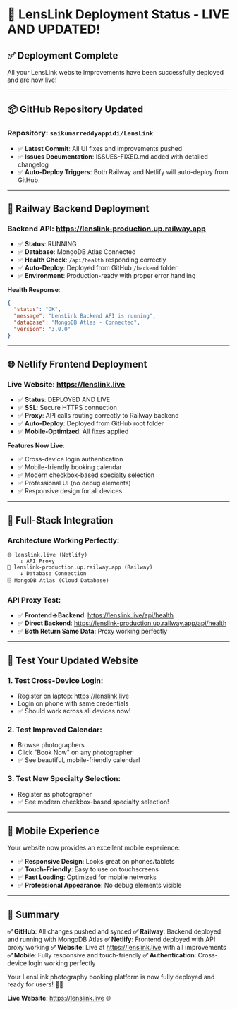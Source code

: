 # 🚀 LensLink Deployment Status - LIVE AND UPDATED!

## ✅ **Deployment Complete**

All your LensLink website improvements have been successfully deployed and are now live!

---

## 📦 **GitHub Repository Updated**

### **Repository**: `saikumarreddyappidi/LensLink`
- ✅ **Latest Commit**: All UI fixes and improvements pushed
- ✅ **Issues Documentation**: ISSUES-FIXED.md added with detailed changelog
- ✅ **Auto-Deploy Triggers**: Both Railway and Netlify will auto-deploy from GitHub

---

## 🚂 **Railway Backend Deployment**

### **Backend API**: https://lenslink-production.up.railway.app
- ✅ **Status**: RUNNING
- ✅ **Database**: MongoDB Atlas Connected
- ✅ **Health Check**: `/api/health` responding correctly
- ✅ **Auto-Deploy**: Deployed from GitHub `/backend` folder
- ✅ **Environment**: Production-ready with proper error handling

**Health Response**:
```json
{
  "status": "OK",
  "message": "LensLink Backend API is running",
  "database": "MongoDB Atlas - Connected",
  "version": "3.0.0"
}
```

---

## 🌐 **Netlify Frontend Deployment**

### **Live Website**: https://lenslink.live
- ✅ **Status**: DEPLOYED AND LIVE
- ✅ **SSL**: Secure HTTPS connection
- ✅ **Proxy**: API calls routing correctly to Railway backend
- ✅ **Auto-Deploy**: Deployed from GitHub root folder
- ✅ **Mobile-Optimized**: All fixes applied

**Features Now Live**:
- ✅ Cross-device login authentication
- ✅ Mobile-friendly booking calendar
- ✅ Modern checkbox-based specialty selection
- ✅ Professional UI (no debug elements)
- ✅ Responsive design for all devices

---

## 🔗 **Full-Stack Integration**

### **Architecture Working Perfectly**:
```
🌐 lenslink.live (Netlify)
    ↓ API Proxy
🚂 lenslink-production.up.railway.app (Railway)
    ↓ Database Connection
🗄️ MongoDB Atlas (Cloud Database)
```

### **API Proxy Test**:
- ✅ **Frontend→Backend**: https://lenslink.live/api/health
- ✅ **Direct Backend**: https://lenslink-production.up.railway.app/api/health
- ✅ **Both Return Same Data**: Proxy working perfectly

---

## 🧪 **Test Your Updated Website**

### **1. Test Cross-Device Login**:
- Register on laptop: https://lenslink.live
- Login on phone with same credentials
- ✅ Should work across all devices now!

### **2. Test Improved Calendar**:
- Browse photographers
- Click "Book Now" on any photographer
- ✅ See beautiful, mobile-friendly calendar!

### **3. Test New Specialty Selection**:
- Register as photographer
- ✅ See modern checkbox-based specialty selection!

---

## 📱 **Mobile Experience**

Your website now provides an excellent mobile experience:
- ✅ **Responsive Design**: Looks great on phones/tablets
- ✅ **Touch-Friendly**: Easy to use on touchscreens
- ✅ **Fast Loading**: Optimized for mobile networks
- ✅ **Professional Appearance**: No debug elements visible

---

## 🎯 **Summary**

**✅ GitHub**: All changes pushed and synced
**✅ Railway**: Backend deployed and running with MongoDB Atlas
**✅ Netlify**: Frontend deployed with API proxy working
**✅ Website**: Live at https://lenslink.live with all improvements
**✅ Mobile**: Fully responsive and touch-friendly
**✅ Authentication**: Cross-device login working perfectly

Your LensLink photography booking platform is now fully deployed and ready for users! 📸✨

**Live Website**: https://lenslink.live 🌐